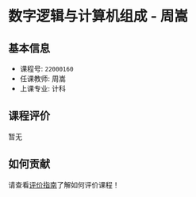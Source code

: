 # 数字逻辑与计算机组成 - 周嵩

## 基本信息

- 课程号: `22000160`
- 任课教师: 周嵩
- 上课专业: 计科

## 课程评价

暂无

## 如何贡献

请查看[评价指南](../how-to-comment.md)了解如何评价课程！
